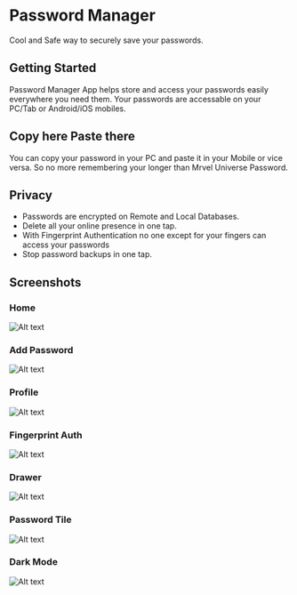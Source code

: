 # Password Manager

Cool and Safe way to securely save your passwords.

## Getting Started

Password Manager App helps store and access your passwords easily everywhere you need them.
Your passwords are accessable on your PC/Tab or Android/iOS mobiles.

## Copy here Paste there

You can copy your password in your PC and paste it in your Mobile or vice versa.
So no more remembering your longer than Mrvel Universe Password.

## Privacy

- Passwords are encrypted on Remote and Local Databases.
- Delete all your online presence in one tap.
- With Fingerprint Authentication no one except for your fingers can access your passwords
- Stop password backups in one tap.

## Screenshots

### Home
![Alt text](/ScreenshotsPM/ss6.jpeg?raw=true "Home")

### Add Password
![Alt text](/ScreenshotsPM/addpassword.jpeg?raw=true "Add Password")

### Profile
![Alt text](/ScreenshotsPM/profile.jpeg?raw=true "Profile")

### Fingerprint Auth
![Alt text](/ScreenshotsPM/auth.jpeg?raw=true "Auth")

### Drawer
![Alt text](/ScreenshotsPM/ss2.jpeg?raw=true "Drawer")

### Password Tile
![Alt text](/ScreenshotsPM/ss9.jpeg?raw=true "Tile")

### Dark Mode
![Alt text](/ScreenshotsPM/ss4.jpeg?raw=true "Dark Mode")
